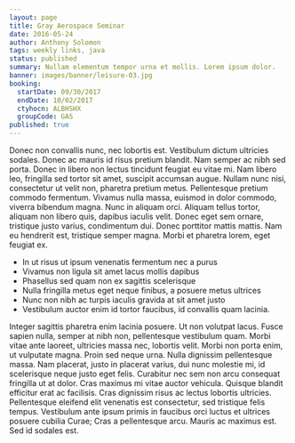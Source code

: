 ```yaml
---
layout: page
title: Gray Aerospace Seminar
date: 2016-05-24
author: Anthony Solomon
tags: weekly links, java
status: published
summary: Nullam elementum tempor urna et mollis. Lorem ipsum dolor.
banner: images/banner/leisure-03.jpg
booking:
  startDate: 09/30/2017
  endDate: 10/02/2017
  ctyhocn: ALBHSHX
  groupCode: GAS
published: true
---
```

Donec non convallis nunc, nec lobortis est. Vestibulum dictum ultricies sodales. Donec ac mauris id risus pretium blandit. Nam semper ac nibh sed porta. Donec in libero non lectus tincidunt feugiat eu vitae mi. Nam libero leo, fringilla sed tortor sit amet, suscipit accumsan augue. Nullam nunc nisi, consectetur ut velit non, pharetra pretium metus. Pellentesque pretium commodo fermentum. Vivamus nulla massa, euismod in dolor commodo, viverra bibendum magna. Nunc in aliquam orci. Aliquam tellus tortor, aliquam non libero quis, dapibus iaculis velit. Donec eget sem ornare, tristique justo varius, condimentum dui. Donec porttitor mattis mattis. Nam eu hendrerit est, tristique semper magna. Morbi et pharetra lorem, eget feugiat ex.

* In ut risus ut ipsum venenatis fermentum nec a purus
* Vivamus non ligula sit amet lacus mollis dapibus
* Phasellus sed quam non ex sagittis scelerisque
* Nulla fringilla metus eget neque finibus, a posuere metus ultrices
* Nunc non nibh ac turpis iaculis gravida at sit amet justo
* Vestibulum auctor enim id tortor faucibus, id convallis quam lacinia.

Integer sagittis pharetra enim lacinia posuere. Ut non volutpat lacus. Fusce sapien nulla, semper at nibh non, pellentesque vestibulum quam. Morbi vitae ante laoreet, ultricies massa nec, lobortis velit. Morbi non porta enim, ut vulputate magna. Proin sed neque urna. Nulla dignissim pellentesque massa. Nam placerat, justo in placerat varius, dui nunc molestie mi, id scelerisque neque justo eget felis.
Curabitur nec sem non arcu consequat fringilla ut at dolor. Cras maximus mi vitae auctor vehicula. Quisque blandit efficitur erat ac facilisis. Cras dignissim risus ac lectus lobortis ultricies. Pellentesque eleifend elit venenatis est consectetur, sed tristique felis tempus. Vestibulum ante ipsum primis in faucibus orci luctus et ultrices posuere cubilia Curae; Cras a pellentesque arcu. Mauris ac maximus est. Sed id sodales est.
